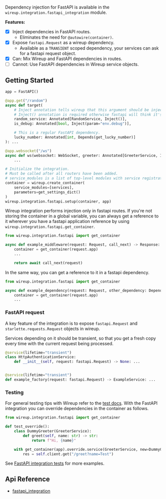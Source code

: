 Dependency injection for FastAPI is available in the `wireup.integration.fastapi_integration` module.

**Features:**

- [x] Inject dependencies in FastAPI routes.
    * Eliminates the need for `@autowire(container)`.
- [x] Expose `fastapi.Request` as a wireup dependency.
    * Available as a `TRANSIENT` scoped dependency, your services can ask for a fastapi request object.
- [x] Can: Mix Wireup and FastAPI dependencies in routes.
- [ ] Cannot: Use FastAPI dependencies in Wireup service objects.

## Getting Started

```python title="main.py"
app = FastAPI()

@app.get("/random")
async def target(
    # Inject annotation tells wireup that this argument should be injected.
    # Inject() annotation is required otherwise fastapi will think it's a pydantic model.
    random_service: Annotated[RandomService, Inject()],
    is_debug: Annotated[bool, Inject(param="env.debug")],

    # This is a regular FastAPI dependency.
    lucky_number: Annotated[int, Depends(get_lucky_number)]
): ...

@app.websocket("/ws")
async def ws(websocket: WebSocket, greeter: Annotated[GreeterService, Inject()]):
    ...

# Initialize the integration.
# Must be called after all routers have been added.
# service_modules is a list of top-level modules with service registrations.
container = wireup.create_container(
    service_modules=[services], 
    parameters=get_settings_dict()
)
wireup.integration.fastapi.setup(container, app)
```

Wireup integration performs injection only in fastapi routes. If you're not storing the container in a global variable, 
you can always get a reference to it wherever you have a fastapi application reference
by using `wireup.integration.fastapi.get_container`.

```python title="example_middleware.py"
from wireup.integration.fastapi import get_container

async def example_middleware(request: Request, call_next) -> Response:
    container = get_container(request.app)
    ...

    return await call_next(request)
```


In the same way, you can get a reference to it in a fastapi dependency.
```python
from wireup.integration.fastapi import get_container

async def example_dependency(request: Request, other_dependency: Depends(...)):
    container = get_container(request.app)
    ...
```

### FastAPI request

A key feature of the integration is to expose `fastapi.Request` and `starlette.requests.Request` objects in wireup.

Services depending on it should be transient, so that you get a fresh copy 
every time with the current request being processed.

```python
@service(lifetime="transient")
class HttpAuthenticationService:
    def __init__(self, request: fastapi.Request) -> None: ...


@service(lifetime="transient")
def example_factory(request: fastapi.Request) -> ExampleService: ...
```

### Testing

For general testing tips with Wireup refer to the [test docs](../testing.md). 
With the FastAPI integration you can override dependencies in the container as follows.

```python title="test_thing.py"
from wireup.integration.fastapi import get_container

def test_override():
    class DummyGreeter(GreeterService):
        def greet(self, name: str) -> str:
            return f"Hi, {name}"

    with get_container(app).override.service(GreeterService, new=DummyGreeter()):
        res = self.client.get("/greet?name=Test")
```

See [FastAPI integration tests](https://github.com/maldoinc/wireup/blob/master/test/integration/test_fastapi_integration.py)
for more examples.

## Api Reference

* [fastapi_integration](../class/fastapi_integration.md)
